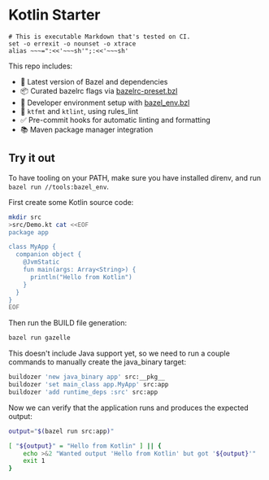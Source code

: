 # Kotlin Starter

    # This is executable Markdown that's tested on CI.
    set -o errexit -o nounset -o xtrace
    alias ~~~=":<<'~~~sh'";:<<'~~~sh'

This repo includes:
- 🧱 Latest version of Bazel and dependencies
- 📦 Curated bazelrc flags via [bazelrc-preset.bzl]
- 🧰 Developer environment setup with [bazel_env.bzl]
- 🎨 `ktfmt` and `ktlint`, using rules_lint
- ✅ Pre-commit hooks for automatic linting and formatting
- 📚 Maven package manager integration

[bazelrc-preset.bzl]: https://github.com/bazel-contrib/bazelrc-preset.bzl
[bazel_env.bzl]: https://github.com/buildbuddy-io/bazel_env.bzl

## Try it out

To have tooling on your PATH, make sure you have installed direnv,
and run `bazel run //tools:bazel_env`.

First create some Kotlin source code:

~~~sh
mkdir src
>src/Demo.kt cat <<EOF
package app

class MyApp {
  companion object {
    @JvmStatic
    fun main(args: Array<String>) {
      println("Hello from Kotlin")
    }
  }
}
EOF
~~~

Then run the BUILD file generation:

~~~sh
bazel run gazelle
~~~

This doesn't include Java support yet, so we need to run a couple commands
to manually create the java_binary target:

~~~sh
buildozer 'new java_binary app' src:__pkg__
buildozer 'set main_class app.MyApp' src:app
buildozer 'add runtime_deps :src' src:app
~~~

Now we can verify that the application runs and produces the expected output:

~~~sh
output="$(bazel run src:app)"

[ "${output}" = "Hello from Kotlin" ] || {
    echo >&2 "Wanted output 'Hello from Kotlin' but got '${output}'"
    exit 1
}
~~~